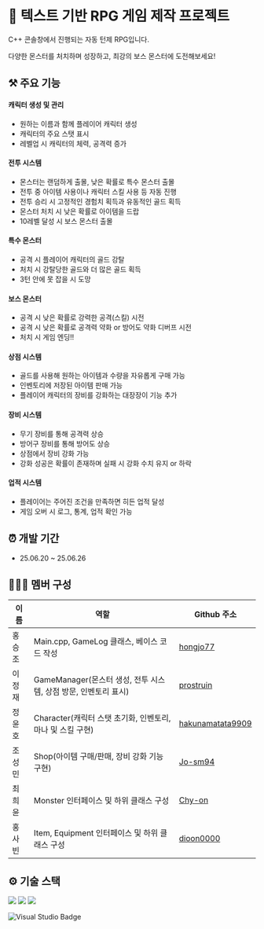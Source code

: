 # 👾 텍스트 기반 RPG 게임 제작 프로젝트
C++ 콘솔창에서 진행되는 자동 턴제 RPG입니다.

다양한 몬스터를 처치하며 성장하고, 최강의 보스 몬스터에 도전해보세요!

## ⚒️ 주요 기능
#### 캐릭터 생성 및 관리
  - 원하는 이름과 함께 플레이어 캐릭터 생성
  - 캐릭터의 주요 스탯 표시
  - 레벨업 시 캐릭터의 체력, 공격력 증가
#### 전투 시스템
  - 몬스터는 랜덤하게 출몰, 낮은 확률로 특수 몬스터 출몰
  - 전투 중 아이템 사용이나 캐릭터 스킬 사용 등 자동 진행
  - 전투 승리 시 고정적인 경험치 획득과 유동적인 골드 획득
  - 몬스터 처치 시 낮은 확률로 아이템을 드랍
  - 10레벨 달성 시 보스 몬스터 출몰
#### 특수 몬스터
  - 공격 시 플레이어 캐릭터의 골드 강탈
  - 처치 시 강탈당한 골드와 더 많은 골드 획득
  - 3턴 안에 못 잡을 시 도망
#### 보스 몬스터
  - 공격 시 낮은 확률로 강력한 공격(스킬) 시전
  - 공격 시 낮은 확률로 공격력 약화 or 방어도 약화 디버프 시전
  - 처치 시 게임 엔딩!!
#### 상점 시스템
  - 골드를 사용해 원하는 아이템과 수량을 자유롭게 구매 가능
  - 인벤토리에 저장된 아이템 판매 가능
  - 플레이어 캐릭터의 장비를 강화하는 대장장이 기능 추가
#### 장비 시스템
  - 무기 장비를 통해 공격력 상승
  - 방어구 장비를 통해 방어도 상승
  - 상점에서 장비 강화 가능
  - 강화 성공은 확률이 존재하며 실패 시 강화 수치 유지 or 하락
#### 업적 시스템
  - 플레이어는 주어진 조건을 만족하면 히든 업적 달성
  - 게임 오버 시 로그, 통계, 업적 확인 가능


## ⏰ 개발 기간
- 25.06.20 ~ 25.06.26

## 🧑‍🤝‍🧑 멤버 구성
| 이름 | 역할 | Github 주소 |
| -- | -- | -- |
|홍승조|Main.cpp, GameLog 클래스, 베이스 코드 작성|[hongjo77](https://github.com/hongjo77)|
|이정재|GameManager(몬스터 생성, 전투 시스템, 상점 방문, 인벤토리 표시)|[prostruin](https://github.com/prostruin)|
|정윤호|Character(캐릭터 스탯 초기화, 인벤토리, 마나 및 스킬 구현)|[hakunamatata9909](https://github.com/hakunamatata9909)|
|조성민|Shop(아이템 구매/판매, 장비 강화 기능 구현)|[Jo-sm94](https://github.com/Jo-sm94)|
|최희윤|Monster 인터페이스 및 하위 클래스 구성|[Chy-on](https://github.com/Chy-on)|
|홍사빈|Item, Equipment 인터페이스 및 하위 클래스 구성|[dioon0000](https://github.com/dioon0000)|

## ⚙️ 기술 스택
<img src="https://img.shields.io/badge/c++-00599C?style=for-the-badge&logo=c%2B%2B&logoColor=white"> <img src="https://img.shields.io/badge/git-F05032?style=for-the-badge&logo=git&logoColor=white"> <img src="https://img.shields.io/badge/github-181717?style=for-the-badge&logo=github&logoColor=white">

<img src="https://img.shields.io/badge/IDE-Visual_Studio-5C2D91?style=for-the-badge&logo=visualstudio&logoColor=white" alt="Visual Studio Badge">


